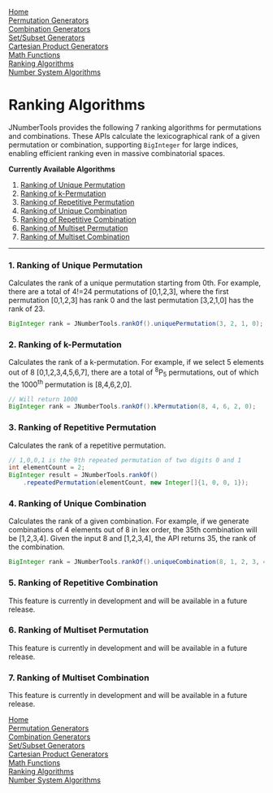 [Home](../../README.md)
</br>[Permutation Generators](../permutations/README.md)
</br>[Combination Generators](../combinations/README.md)
</br>[Set/Subset Generators](../sets/README.md)
</br>[Cartesian Product Generators](../products/README.md)
</br>[Math Functions](../calculator/README.md)
</br>[Ranking Algorithms](../ranking/README.md)
</br>[Number System Algorithms](../numbersystem/README.md)

# Ranking Algorithms

JNumberTools provides the following 7 ranking algorithms for permutations and combinations. These APIs calculate the lexicographical rank of a given permutation or combination, supporting `BigInteger` for large indices, enabling efficient ranking even in massive combinatorial spaces.

**Currently Available Algorithms**

1. [Ranking of Unique Permutation](#1-ranking-of-unique-permutation)  
2. [Ranking of k-Permutation](#2-ranking-of-k-permutation)  
3. [Ranking of Repetitive Permutation](#3-ranking-of-repetitive-permutation)  
4. [Ranking of Unique Combination](#4-ranking-of-unique-combination)  
5. [Ranking of Repetitive Combination](#5-ranking-of-repetitive-combination)  
6. [Ranking of Multiset Permutation](#6-ranking-of-multiset-permutation)  
7. [Ranking of Multiset Combination](#7-ranking-of-multiset-combination)  

---

### 1. Ranking of Unique Permutation
Calculates the rank of a unique permutation starting from 0th. For example, there are a total of 4!=24 permutations of [0,1,2,3], where the first permutation [0,1,2,3] has rank 0 and the last permutation [3,2,1,0] has the rank of 23.

```java
BigInteger rank = JNumberTools.rankOf().uniquePermutation(3, 2, 1, 0);
```

### 2. Ranking of k-Permutation
Calculates the rank of a k-permutation. For example, if we select 5 elements out of 8 [0,1,2,3,4,5,6,7], there are a total of <sup>8</sup>P<sub>5</sub> permutations, out of which the 1000<sup>th</sup> permutation is [8,4,6,2,0].

```java
// Will return 1000
BigInteger rank = JNumberTools.rankOf().kPermutation(8, 4, 6, 2, 0);
```

### 3. Ranking of Repetitive Permutation
Calculates the rank of a repetitive permutation.

```java
// 1,0,0,1 is the 9th repeated permutation of two digits 0 and 1
int elementCount = 2;
BigInteger result = JNumberTools.rankOf()
    .repeatedPermutation(elementCount, new Integer[]{1, 0, 0, 1});
```

### 4. Ranking of Unique Combination
Calculates the rank of a given combination. For example, if we generate combinations of 4 elements out of 8 in lex order, the 35th combination will be [1,2,3,4]. Given the input 8 and [1,2,3,4], the API returns 35, the rank of the combination.

```java
BigInteger rank = JNumberTools.rankOf().uniqueCombination(8, 1, 2, 3, 4);
```

### 5. Ranking of Repetitive Combination
This feature is currently in development and will be available in a future release.

### 6. Ranking of Multiset Permutation
This feature is currently in development and will be available in a future release.

### 7. Ranking of Multiset Combination
This feature is currently in development and will be available in a future release.

[Home](../../README.md)
</br>[Permutation Generators](../permutations/README.md)
</br>[Combination Generators](../combinations/README.md)
</br>[Set/Subset Generators](../sets/README.md)
</br>[Cartesian Product Generators](../products/README.md)
</br>[Math Functions](../calculator/README.md)
</br>[Ranking Algorithms](../ranking/README.md)
</br>[Number System Algorithms](../numbersystem/README.md)